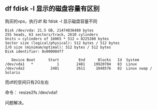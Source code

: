 ## df fdisk -l 显示的磁盘容量有区别
购买的vps，执行df 和 fdisk -l 显示磁盘容量不同

```
Disk /dev/vda: 21.5 GB, 21474836480 bytes
255 heads, 63 sectors/track, 2610 cylinders
Units = cylinders of 16065 * 512 = 8225280 bytes
Sector size (logical/physical): 512 bytes / 512 bytes
I/O size (minimum/optimal): 512 bytes / 512 bytes
Disk identifier: 0x000084f7

   Device Boot      Start         End      Blocks   Id  System
/dev/vda1   *           1        2481    19920704   83  Linux
/dev/vda2            2481        2611     1048576   82  Linux swap / Solaris
```

而df的空间只有2G左右

命令：
resize2fs /dev/vda1

问题解决。